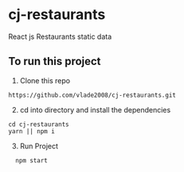 # cj-restaurants
React js Restaurants static data

## To run this project
1. Clone this repo 
```
https://github.com/vlade2008/cj-restaurants.git
```
2. cd into directory and install the dependencies

```
cd cj-restaurants
yarn || npm i
```

3. Run Project

```
  npm start
  
  ```
